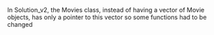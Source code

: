 In Solution_v2, the Movies class, instead of having a vector of Movie objects, has only a pointer to this vector so some functions had to be changed
